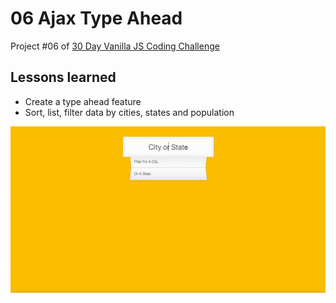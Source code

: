 # 06 Ajax Type Ahead
Project #06 of [30 Day Vanilla JS Coding Challenge](https://javascript30.com)

## Lessons learned
- Create a type ahead feature
- Sort, list, filter data by cities, states and population

![type ahead gif](./assets/type-ahead.gif)

